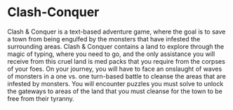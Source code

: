 # Clash-Conquer
Clash & Conquer is a text-based adventure game, where the goal is to save a town from being engulfed by the monsters that have infested the surrounding areas. Clash & Conquer contains a land to explore through the magic of typing, where you need to go, and the only assistance you will receive from this cruel land is med packs that you require from the corpses of your foes. On your journey, you will have to face an onslaught of waves of monsters in a one vs. one turn-based battle to cleanse the areas that are infested by monsters. You will encounter puzzles you must solve to unlock the gateways to areas of the land that you must cleanse for the town to be free from their tyranny.

